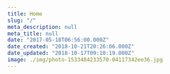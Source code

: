 ```yaml
---
title: Home
slug: "/"
meta_description: null
meta_title: null
date: "2017-05-18T06:56:00.000Z"
date_created: "2018-10-21T20:26:06.000Z"
date_updated: "2018-10-17T09:10:19.000Z"
image: ./img/photo-1533484233570-04117342ee36.jpg
---
```

